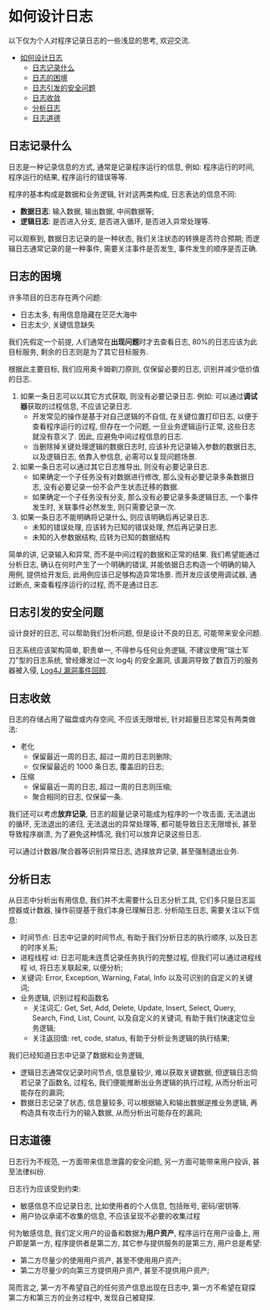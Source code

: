 # 如何设计日志

以下仅为个人对程序记录日志的一些浅显的思考, 欢迎交流.


<!-- @import "[TOC]" {cmd="toc" depthFrom=1 depthTo=6 orderedList=false} -->

<!-- code_chunk_output -->

- [如何设计日志](#如何设计日志)
  - [日志记录什么](#日志记录什么)
  - [日志的困境](#日志的困境)
  - [日志引发的安全问题](#日志引发的安全问题)
  - [日志收敛](#日志收敛)
  - [分析日志](#分析日志)
  - [日志道德](#日志道德)

<!-- /code_chunk_output -->


## 日志记录什么

日志是一种记录信息的方式, 通常是记录程序运行的信息, 例如: 程序运行的时间, 程序运行的结果, 程序运行的错误等等.

程序的基本构成是数据和业务逻辑, 针对这两类构成, 日志表达的信息不同:

- **数据日志**: 输入数据, 输出数据, 中间数据等;
- **逻辑日志**: 是否进入分支, 是否进入循环, 是否进入异常处理等.

可以观察到, 数据日志记录的是一种状态, 我们关注状态的转换是否符合预期;
而逻辑日志通常记录的是一种事件, 需要关注事件是否发生, 事件发生的顺序是否正确.

## 日志的困境

许多项目的日志存在两个问题:

- 日志太多, 有用信息隐藏在茫茫大海中
- 日志太少, 关键信息缺失

我们先假定一个前提, 人们通常在**出现问题**时才去查看日志, 80%的日志应该为此目标服务, 剩余的日志则是为了其它目标服务.

根据此主要目标, 我们应用奥卡姆剃刀原则, 仅保留必要的日志, 识别并减少低价值的日志.

1. 如果一条日志可以以其它方式获取, 则没有必要记录日志. 例如: 可以通过**调试器**获取的过程信息, 不应该记录日志.
   - 开发常见的操作是基于对自己逻辑的不自信, 在关键位置打印日志, 以便于查看程序运行的过程, 但存在一个问题, 一旦业务逻辑运行正常, 这些日志就没有意义了. 因此, 应避免中间过程信息的日志.
   - 当删除掉关键处理逻辑的数据日志时, 应该补充记录输入参数的数据日志, 以及逻辑日志, 依靠入参信息, 必需可以复现问题场景.
1. 如果一条日志可以通过其它日志推导出, 则没有必要记录日志.
   - 如果确定一个子任务没有对数据进行修改, 那么没有必要记录多条数据日志, 没有必要记录一份不会产生状态迁移的数据.
   - 如果确定一个子任务没有分支, 那么没有必要记录多条逻辑日志, 一个事件发生时, 关联事件必然发生, 则只需要记录一次.
1. 如果一条日志不能明确将记录什么, 则应该明确后再记录日志.
   - 未知的错误处理, 应该转为已知的错误处理, 然后再记录日志.
   - 未知的入参数据结构, 应转为已知的数据结构

简单的讲, 记录输入和异常, 而不是中间过程的数据和正常的结果. 我们希望能通过分析日志, 确认在何时产生了一个明确的错误, 并能依据日志构造一个明确的输入用例, 提供给开发后, 此用例应该已足够构造异常场景. 而开发应该使用调试器, 通过断点, 来查看程序运行的过程, 而不是通过日志.

## 日志引发的安全问题

设计良好的日志, 可以帮助我们分析问题, 但是设计不良的日志, 可能带来安全问题.

日志系统应该架构简单, 职责单一, 不得参与任何业务逻辑, 不建议使用"瑞士军刀"型的日志系统, 曾经爆发过一次 log4j 的安全漏洞, 该漏洞导致了数百万的服务器被入侵, [Log4J 漏洞事件回顾](https://www.orangecyberdefense.com/cn/insights/analysis/log4j-vulnerability-review).

## 日志收敛

日志的存储占用了磁盘或内存空间, 不应该无限增长, 针对超量日志常见有两类做法:

- 老化
  - 保留最近一周的日志, 超过一周的日志则删除;
  - 仅保留最近的 1000 条日志, 覆盖旧的日志;
- 压缩
  - 保留最近一周的日志, 超过一周的日志则压缩;
  - 聚合相同的日志, 仅保留一条.

我们还可以考虑**放弃记录**, 日志的超量记录可能成为程序的一个攻击面, 无法退出的循环, 无法退出的递归, 无法退出的异常处理等, 都可能导致日志无限增长, 甚至导致程序崩溃, 为了避免这种情况, 我们可以放弃记录这些日志.

可以通过计数器/聚合器等识别异常日志, 选择放弃记录, 甚至强制退出业务.

## 分析日志

从日志中分析出有用信息, 我们并不太需要什么日志分析工具, 它们多只是日志监控器或计数器, 操作前提基于我们本身已理解日志.
分析陌生日志, 需要关注以下信息:

- 时间节点: 日志中记录的时间节点, 有助于我们分析日志的执行顺序, 以及日志的时序关系;
- 进程线程 id: 日志可能未连贯记录任务执行的完整过程, 但我们可以通过进程线程 id, 将日志关联起来, 以便分析;
- 关键词: Error, Exception, Warning, Fatal, Info 以及可识别的自定义的关键词;
- 业务逻辑, 识别过程和函数名
  - 关注词汇: Get, Set, Add, Delete, Update, Insert, Select, Query, Search, Find, List, Count, 以及自定义的关键词, 有助于我们快速定位业务逻辑;
  - 关注返回值: ret, code, status, 有助于分析业务逻辑的执行结果;

我们已经知道日志中记录了数据和业务逻辑,

- 逻辑日志通常仅记录时间节点, 信息量较少, 难以获取关键数据, 但逻辑日志倘若记录了函数名, 过程名, 我们便能推断出业务逻辑的执行过程, 从而分析出可能存在的漏洞;
- 数据日志记录了状态, 信息量较多, 可以根据输入和输出数据逆推业务逻辑, 再构造具有攻击行为的输入数据, 从而分析出可能存在的漏洞;

## 日志道德

日志行为不规范, 一方面带来信息泄露的安全问题, 另一方面可能带来用户投诉, 甚至法律纠纷.

日志行为应该受到约束:

- 敏感信息不应记录日志, 比如使用者的个人信息, 包括账号, 密码/密钥等.
- 用户协议承诺不收集的信息, 不应该呈现不必要的收集过程

何为敏感信息, 我们定义用户的设备和数据为**用户资产**, 程序运行在用户设备上, 用户即是第一方, 程序提供者是第二方, 其它参与提供服务的是第三方, 用户总是希望:

- 第二方尽量少的使用用户资产, 甚至不使用用户资产;
- 第二方尽量少的向第三方提供用户资产, 甚至不提供用户资产;

简而言之, 第一方不希望自己的任何资产信息出现在日志中, 第一方不希望在窥探第二方和第三方的业务过程中, 发现自己被窥探.
